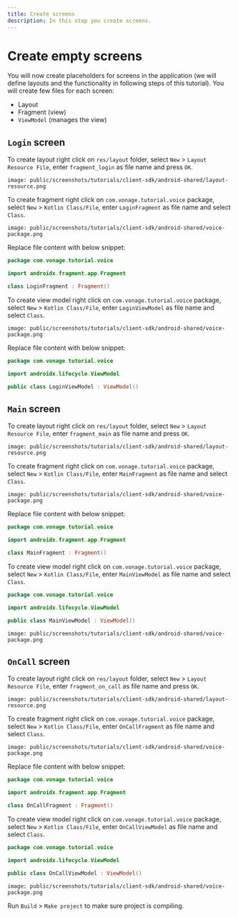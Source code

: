 ```yaml
---
title: Create screens
description: In this step you create screens.
---
```


# Create empty screens

You will now create placeholders for screens in the application (we will define layouts and the functionality in following steps of this tutorial). You will create few files for each screen:

- Layout
- Fragment (view)
- `ViewModel` (manages the view)

## `Login` screen

To create layout right click on `res/layout` folder, select `New` > `Layout Resource File`, enter `fragment_login` as file name and press `OK`.

```screenshot
image: public/screenshots/tutorials/client-sdk/android-shared/layout-resource.png
```

To create fragment right click on `com.vonage.tutorial.voice` package, select `New` > `Kotlin Class/File`, enter `LoginFragment` as file name and select `Class`.

```screenshot
image: public/screenshots/tutorials/client-sdk/android-shared/voice-package.png
```

Replace file content with below snippet:

```kotlin
package com.vonage.tutorial.voice

import androidx.fragment.app.Fragment

class LoginFragment : Fragment()
```

To create view model right click on `com.vonage.tutorial.voice` package, select `New` > `Kotlin Class/File`, enter `LoginViewModel` as file name and select `Class`.

```screenshot
image: public/screenshots/tutorials/client-sdk/android-shared/voice-package.png
```

Replace file content with below snippet:

```kotlin
package com.vonage.tutorial.voice

import androidx.lifecycle.ViewModel

public class LoginViewModel : ViewModel()
```

## `Main` screen

To create layout right click on `res/layout` folder, select `New` > `Layout Resource File`, enter `fragment_main` as file name and press `OK`.

```screenshot
image: public/screenshots/tutorials/client-sdk/android-shared/layout-resource.png
```

To create fragment right click on `com.vonage.tutorial.voice` package, select `New` > `Kotlin Class/File`, enter `MainFragment` as file name and select `Class`.

```screenshot
image: public/screenshots/tutorials/client-sdk/android-shared/voice-package.png
```

Replace file content with below snippet:

```kotlin
package com.vonage.tutorial.voice

import androidx.fragment.app.Fragment

class MainFragment : Fragment()
```

To create view model right click on `com.vonage.tutorial.voice` package, select `New` > `Kotlin Class/File`, enter `MainViewModel` as file name and select `Class`.

```kotlin
package com.vonage.tutorial.voice

import androidx.lifecycle.ViewModel

public class MainViewModel : ViewModel()
```

```screenshot
image: public/screenshots/tutorials/client-sdk/android-shared/voice-package.png
```

## `OnCall` screen 

To create layout right click on `res/layout` folder, select `New` > `Layout Resource File`, enter `fragment_on_call` as file name and press `OK`.

```screenshot
image: public/screenshots/tutorials/client-sdk/android-shared/layout-resource.png
```

To create fragment right click on `com.vonage.tutorial.voice` package, select `New` > `Kotlin Class/File`, enter `OnCallFragment` as file name and select `Class`.

```screenshot
image: public/screenshots/tutorials/client-sdk/android-shared/voice-package.png
```

Replace file content with below snippet:

```kotlin
package com.vonage.tutorial.voice

import androidx.fragment.app.Fragment

class OnCallFragment : Fragment()
```

To create view model right click on `com.vonage.tutorial.voice` package, select `New` > `Kotlin Class/File`, enter `OnCallViewModel` as file name and select `Class`.

```kotlin
package com.vonage.tutorial.voice

import androidx.lifecycle.ViewModel

public class OnCallViewModel : ViewModel()
```

```screenshot
image: public/screenshots/tutorials/client-sdk/android-shared/voice-package.png
```

Run `Build` > `Make project` to make sure project is compiling.
